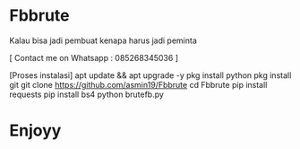 # Fbbrute
Kalau bisa jadi pembuat kenapa harus jadi peminta

  [ Contact me on Whatsapp : 085268345036 ]

[Proses instalasi]
apt update && apt upgrade -y
pkg install python
pkg install git
git clone https://github.com/asmin19/Fbbrute
cd Fbbrute
pip install requests
pip install bs4
python brutefb.py


# Enjoyy
